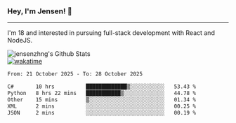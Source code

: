 ### Hey, I'm Jensen! 👋

---

I'm 18 and interested in pursuing full-stack development with React and NodeJS.

![jensenzhng's Github Stats](https://github-readme-stats.vercel.app/api?username=jensenzhng&theme=dark&show_icons=true&count_private=true)
<br />
[![wakatime](https://wakatime.com/badge/user/cbfc263d-3611-4e36-8278-8fad45fe3f62.svg)](https://wakatime.com/@cbfc263d-3611-4e36-8278-8fad45fe3f62)

<!--START_SECTION:waka-->

```txt
From: 21 October 2025 - To: 28 October 2025

C#       10 hrs          █████████████▒░░░░░░░░░░░   53.43 %
Python   8 hrs 22 mins   ███████████▒░░░░░░░░░░░░░   44.78 %
Other    15 mins         ▒░░░░░░░░░░░░░░░░░░░░░░░░   01.34 %
XML      2 mins          ░░░░░░░░░░░░░░░░░░░░░░░░░   00.25 %
JSON     2 mins          ░░░░░░░░░░░░░░░░░░░░░░░░░   00.19 %
```

<!--END_SECTION:waka-->
